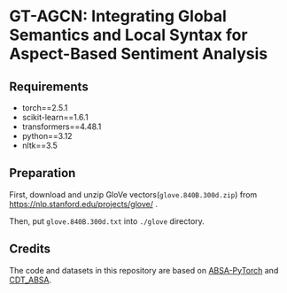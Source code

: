 # GT-AGCN: Integrating Global Semantics and Local Syntax for Aspect-Based Sentiment Analysis

## Requirements
- torch==2.5.1
- scikit-learn==1.6.1
- transformers==4.48.1
- python==3.12
- nltk==3.5


## Preparation
First, download and unzip GloVe vectors(`glove.840B.300d.zip`) from https://nlp.stanford.edu/projects/glove/ .

Then, put `glove.840B.300d.txt` into `./glove` directory.


## Credits
The code and datasets in this repository are based on [ABSA-PyTorch](https://github.com/songyouwei/ABSA-PyTorch) and [CDT_ABSA](https://github.com/Guangzidetiaoyue/CDT_ABSA).
